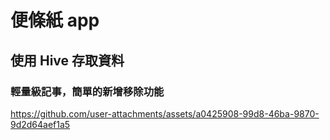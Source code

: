 # 便條紙 app
## 使用 Hive 存取資料
### 輕量級記事，簡單的新增移除功能

https://github.com/user-attachments/assets/a0425908-99d8-46ba-9870-9d2d64aef1a5

